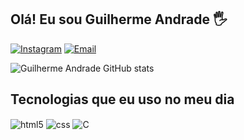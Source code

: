 ## Olá! Eu sou Guilherme Andrade 🖐️

[![Instagram](https://img.shields.io/badge/Instagram-E4405F?style=for-the-badge&logo=instagram&logoColor=white)](https://www.instagram.com/ogui.andrade/)
[![Email](https://img.shields.io/badge/Gmail-D14836?style=for-the-badge&logo=gmail&logoColor=white
)](guilhermeandradesilvacacule10@gmail.com)

![Guilherme Andrade GitHub stats](https://github-readme-stats.vercel.app/api?username=guiandrade01&show_icons=true&theme=dracula&count_private=true)

## Tecnologias que eu uso no meu dia

<div style="display: inline_block">
  <img align="center" alt="html5" src="https://img.shields.io/badge/HTML5-E34F26?style=for-the-badge&logo=html5&logoColor=white" />
  <img align="center" alt="css" src="https://img.shields.io/badge/CSS3-1572B6?style=for-the-badge&logo=css3&logoColor=white" />
<img align="center" alt="C" src="https://img.shields.io/badge/C-00599C?style=for-the-badge&logo=c&logoColor=white" />

</div><br/>
